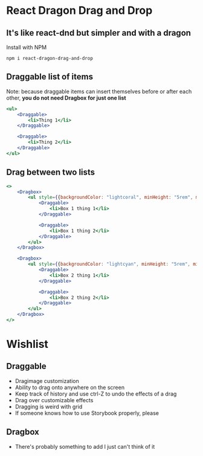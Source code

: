 # React Dragon Drag and Drop
## It's like react-dnd but simpler and with a dragon

Install with NPM

`npm i react-dragon-drag-and-drop`

## Draggable list of items
Note: because draggable items can insert themselves before or after each other, 
**you do not need Dragbox for just one list**

```jsx
<ul>
    <Draggable>
        <li>Thing 1</li>
    </Draggable>

    <Draggable>
        <li>Thing 2</li>
    </Draggable>
</ul>
```

## Drag between two lists
```jsx
<>
    <Dragbox>
        <ul style={{backgroundColor: "lightcoral", minHeight: "5rem", minWidth: "5rem"}}>
            <Draggable>
                <li>Box 1 thing 1</li>
            </Draggable>

            <Draggable>
                <li>Box 1 thing 2</li>
            </Draggable>
        </ul>   
    </Dragbox>

    <Dragbox>
        <ul style={{backgroundColor: "lightcyan", minHeight: "5rem", minWidth: "5rem"}}>
            <Draggable>
                <li>Box 2 thing 1</li>
            </Draggable>

            <Draggable>
                <li>Box 2 thing 2</li>
            </Draggable>
        </ul>
    </Dragbox>
</>
```


# Wishlist
## Draggable
- Dragimage customization
- Ability to drag onto anywhere on the screen
- Keep track of history and use ctrl-Z to undo the effects of a drag
- Drag over customizable effects
- Dragging is weird with grid 
- If someone knows how to use Storybook properly, please

## Dragbox
- There's probably something to add I just can't think of it 